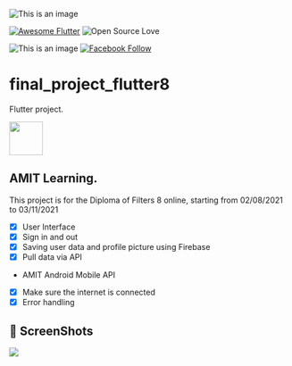 ![This is an image](	https://img.shields.io/badge/Adobe%20XD-470137?style=for-the-badge&logo=Adobe%20XD&logoColor=#FF61F6)

<a href=""><img alt="Awesome Flutter" src="https://img.shields.io/badge/Awesome-Flutter-blue.svg?longCache=true&style=flat-square" /></a>  ![Open Source Love](https://badges.frapsoft.com/os/v1/open-source.svg?v=102)


![This is an image](https://raw.githubusercontent.com/flutter/website/archived-master/src/_assets/image/flutter-lockup-bg.jpg)
[![Facebook Follow](https://img.shields.io/badge/Facebook-1877F2?style=for-the-badge&logo=facebook&logoColor=white)](https://www.facebook.com/ENG.3BDAIM/)
# final_project_flutter8

Flutter project.

<a href="https://www.buymeacoffee.com/mitesh"><img src="https://cdn.buymeacoffee.com/buttons/v2/default-yellow.png" height="60"></a>


## AMIT Learning.

This project is for the Diploma of Filters 8 online, starting from 02/08/2021 to 03/11/2021

- [x] User Interface
- [x] Sign in and out
- [x] Saving user data and profile picture using Firebase
- [x] Pull data via API
- AMIT Android Mobile API
- [x] Make sure the internet is connected
- [x] Error handling

## 📸 ScreenShots
![](https://user-images.githubusercontent.com/77490935/139560319-dd2b5b15-21ab-40b0-800f-fb75efa25442.jpg)
